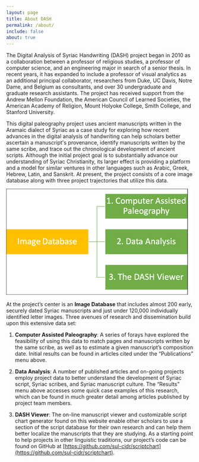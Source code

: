 ```yaml
---
layout: page
title: About DASH
permalink: /about/
include: false
about: true
---
```


The Digital Analysis of Syriac Handwriting (DASH) project began in 2010 as a collaboration between a professor of religious studies, a professor of computer science, and an engineering major in search of a senior thesis. In recent years, it has expanded to include a professor of visual analytics as an additional principal collaborator, researchers from Duke, UC Davis, Notre Dame, and Belgium as consultants, and over 30 undergraduate and graduate research assistants. The project has received support from the Andrew Mellon Foundation, the American Council of Learned Societies, the American Academy of Religion, Mount Holyoke College, Smith College, and Stanford University.

This digital paleography project uses ancient manuscripts written in the Aramaic dialect of Syriac as a case study for exploring how recent advances in the digital analysis of handwriting can help scholars better ascertain a manuscript's provenance, identify manuscripts written by the same scribe, and trace out the chronological development of ancient scripts. Although the initial project goal is to substantially advance our understanding of Syriac Christianity, its larger effect is providing a platform and a model for similar ventures in other languages such as Arabic, Greek, Hebrew, Latin, and Sanskrit. At present, the project consists of a core image database along with three project trajectories that utilize this data. 

![Components of DASH project](assets/img/about-components.png)

At the project’s center is an **Image Database** that includes almost 200 early, securely dated Syriac manuscripts and just under 120,000 individually identified letter images. Three avenues of research and dissemination build upon this extensive data set: 

1) **Computer Assisted Paleography**: A series of forays have explored the feasibility of using this data to match pages and manuscripts written by the same scribe, as well as to estimate a given manuscript’s composition date. Initial results can be found in articles cited under the “Publications” menu above. 

2) **Data Analysis**: A number of published articles and on-going projects employ project data to better understand the development of Syriac script, Syriac scribes, and Syriac manuscript culture. The “Results” menu above accesses some quick case examples of this research, which can be found in much greater detail among articles published by project team members. 

3) **DASH Viewer**: The on-line manuscript viewer and customizable script chart generator found on this website enable other scholars to use a section of the script database for their own research and can help them better localize the manuscripts that they are studying. As a starting point to help projects in other linguistic traditions, our project’s code can be found on GitHub at [https://github.com/sul-cidr/scriptchart](https://github.com/sul-cidr/scriptchart). 